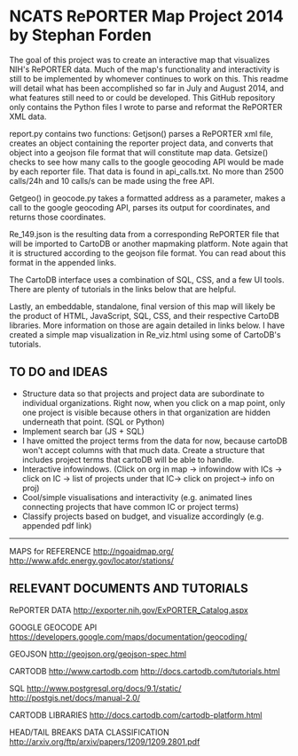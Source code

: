NCATS RePORTER Map Project 2014
by Stephan Forden
==========================

The goal of this project was to create an interactive map that visualizes NIH's RePORTER data. Much of the map's functionality and interactivity is still to be implemented by whomever continues to work on this. This readme will detail what has been accomplished so far in July and August 2014, and what features still need to or could be developed. This GitHub repository only contains the Python files I wrote to parse and reformat the RePORTER XML data.

report.py contains two functions:
Getjson() parses a RePORTER xml file, creates an object containing the reporter project data, and converts that object into a geojson file format that will constitute map data.
Getsize() checks to see how many calls to the google geocoding API would be made by each reporter file. That data is found in api_calls.txt. No more than 2500 calls/24h and 10 calls/s can be made using the free API.

Getgeo() in geocode.py takes a formatted address as a parameter, makes a call to the google geocoding API, parses its output for coordinates, and returns those coordinates.

Re_149.json is the resulting data from a corresponding RePORTER file that will be imported to CartoDB or another mapmaking platform. Note again that it is structured according to the geojson file format. You can read about this format in the appended links.

The CartoDB interface uses a combination of SQL, CSS, and a few UI tools. There are plenty of tutorials in the links below that are helpful.

Lastly, an embeddable, standalone, final version of this map will likely be the product of HTML, JavaScript, SQL, CSS, and their respective CartoDB libraries. More information on those are again detailed in links below. 
I have created a simple map visualization in Re_viz.html using some of CartoDB's tutorials.


TO DO and IDEAS
---------------

- Structure data so that projects and project data are subordinate to individual organizations. Right now, when you click on a map point, only one project is visible because others in that organization are hidden underneath that point. (SQL or Python)
- Implement search bar (JS + SQL)
- I have omitted the project terms from the data for now, because cartoDB won't accept columns with that much data. Create a structure that includes project terms that cartoDB will be able to handle.
- Interactive infowindows. (Click on org in map -> infowindow with ICs -> click on IC -> list of projects under that IC-> click on project-> info on proj)
- Cool/simple visualisations and interactivity (e.g. animated lines connecting projects that have common IC or project terms) 
- Classify projects based on budget, and visualize accordingly (e.g. appended pdf link)
---

MAPS for REFERENCE
http://ngoaidmap.org/
http://www.afdc.energy.gov/locator/stations/


RELEVANT DOCUMENTS AND TUTORIALS
--------------------------------

RePORTER DATA
	http://exporter.nih.gov/ExPORTER_Catalog.aspx
  
GOOGLE GEOCODE API
  https://developers.google.com/maps/documentation/geocoding/
  
GEOJSON
	http://geojson.org/geojson-spec.html
  
CARTODB
	http://www.cartodb.com
	http://docs.cartodb.com/tutorials.html
  
SQL
	http://www.postgresql.org/docs/9.1/static/
	http://postgis.net/docs/manual-2.0/
  
CARTODB LIBRARIES
	http://docs.cartodb.com/cartodb-platform.html
  
HEAD/TAIL BREAKS DATA CLASSIFICATION
	http://arxiv.org/ftp/arxiv/papers/1209/1209.2801.pdf


